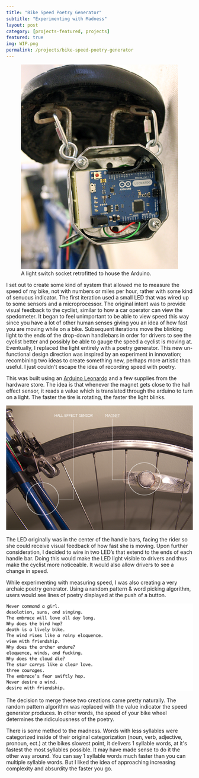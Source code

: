 ```yaml
---
title: "Bike Speed Poetry Generator"
subtitle: "Experimenting with Madness"
layout: post
category: [projects-featured, projects]
featured: true
img: WIP.png
permalink: /projects/bike-speed-poetry-generator
---
```

<figure class="img-left">
<img src="/img/projects/OpenBack.JPG" />
<figcaption>A light switch socket retrofitted to house the Arduino.</figcaption>
</figure>

I set out to create some kind of system that allowed me to measure the speed of my bike, not with numbers or miles per hour, rather with some kind of senuous indicator. The first iteration used a small LED that was wired up to some sensors and a microprocessor. The original intent was to provide visual feedback to the cyclist, similar to how a car operator can view the spedometer. It began to feel unimportant to be able to view speed this way since you have a lot of other human senses giving you an idea of how fast you are moving while on a bike. Subsequent iterations move the blinking light to the ends of the drop-down handlebars in order for drivers to see the cyclist better and possibly be able to gauge the speed a cyclist is moving at. Eventually, I replaced the light entirely with a poetry generator. This new un-functional design direction was inspired by an experiment in innovation; recombining two ideas to create something new, perhaps more artistic than useful. I just couldn't escape the idea of recording speed with poetry.

This was built using an <a target="_blank" href="http://amzn.to/1UxYccn">Arduino Leonardo</a> and a few supplies from the hardware store. The idea is that whenever the magnet gets close to the hall effect sensor, it reads a value which is translated through the arduino to turn on a light. The faster the tire is rotating, the faster the light blinks.

<img src="/img/projects/wheelview.jpg" />

The LED originally was in the center of the handle bars, facing the rider so she could receive visual feedback of how fast she is moving. Upon further consideration, I decided to wire in two LED’s that extend to the ends of each handle bar. Doing this would make the LED light visible to drivers and thus make the cyclist more noticeable. It would also allow drivers to see a change in speed. 

While experimenting with measuring speed, I was also creating a very archaic poetry generator. Using a random pattern & word picking algorithm, users would see lines of poetry displayed at the push of a button. 

<img src="/img/projects/poetryGenerator.png" />

The decision to merge these two creations came pretty naturally. The random pattern algorithm was replaced with the value indicator the speed generator produces. In other words, the speed of your bike wheel determines the ridiculousness of the poetry.

There is some method to the madness. Words with less syllables were categorized inside of their original categorization (noun, verb, adjective, pronoun, ect.) at the bikes slowest point, it delivers 1 syllable words, at it's fastest the most syllables possible. It may have made sense to do it the other way around. You can say 1 syllable words much faster than you can multiple syllable words. But I liked the idea of approaching increasing complexity and absurdity the faster you go.